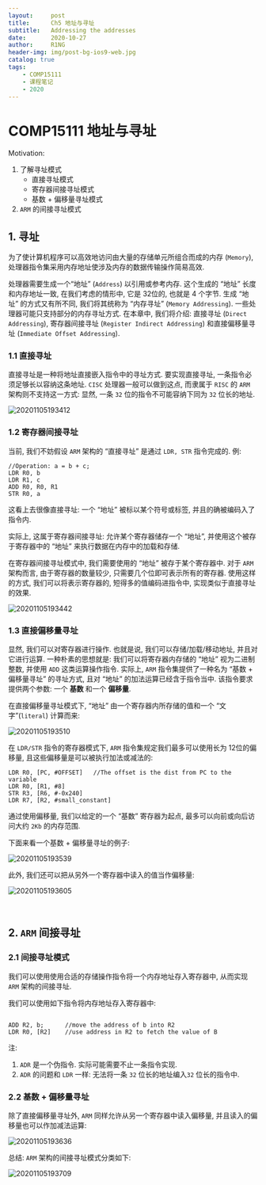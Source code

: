 ```yaml
---
layout:     post
title:      Ch5 地址与寻址
subtitle:   Addressing the addresses
date:       2020-10-27
author:     R1NG
header-img: img/post-bg-ios9-web.jpg
catalog: true
tags:
    - COMP15111
    - 课程笔记
    - 2020
---
```




# COMP15111 地址与寻址

Motivation:
1. 了解寻址模式
   * 直接寻址模式
   * 寄存器间接寻址模式
   * 基数 + 偏移量寻址模式
2. `ARM` 的间接寻址模式

## 1. 寻址
 为了使计算机程序可以高效地访问由大量的存储单元所组合而成的内存 (`Memory`), 处理器指令集采用内存地址使涉及内存的数据传输操作简易高效. 

 处理器需要生成一个“地址” (`Address`) 以引用或参考内存. 这个生成的 “地址” 长度和内存地址一致, 在我们考虑的情形中, 它是 $32$位的, 也就是 $4$ 个字节. 生成 “地址” 的方式又有所不同, 我们将其统称为 “内存寻址” (`Memory Addressing`). 一些处理器可能只支持部分的内存寻址方式. 在本章中, 我们将介绍: 直接寻址 (`Direct Addressing`), 寄存器间接寻址 (`Register Indirect Addressing`) 和直接偏移量寻址 (`Immediate Offset Addressing`). 


### 1.1 直接寻址
直接寻址是一种将地址直接嵌入指令中的寻址方式. 要实现直接寻址, 一条指令必须足够长以容纳这条地址. `CISC` 处理器一般可以做到这点, 而隶属于 `RISC` 的 `ARM` 架构则不支持这一方式: 显然, 一条 `32` 位的指令不可能容纳下同为 `32` 位长的地址. 
 

![20201105193412](https://cdn.jsdelivr.net/gh/KirisameMarisaa/KirisameMarisaa.github.io/img/blogpost_images/20201105193412.png)

### 1.2 寄存器间接寻址

当前, 我们不妨假设 `ARM` 架构的 “直接寻址” 是通过 `LDR, STR` 指令完成的. 例:
```
//Operation: a = b + c;
LDR R0, b
LDR R1, c
ADD R0, R0, R1
STR R0, a
```
这看上去很像直接寻址: 一个 “地址” 被标以某个符号或标签, 并且的确被编码入了指令内. 

实际上, 这属于寄存器间接寻址: 允许某个寄存器储存一个 “地址”, 并使用这个被存于寄存器中的 “地址” 来执行数据在内存中的加载和存储. 

在寄存器间接寻址模式中, 我们需要使用的 “地址” 被存于某个寄存器中. 对于 `ARM` 架构而言, 由于寄存器的数量较少, 只需要几个位即可表示所有的寄存器. 使用这样的方式, 我们可以将表示寄存器的, 短得多的值编码进指令中, 实现类似于直接寻址的效果. 

![20201105193442](https://cdn.jsdelivr.net/gh/KirisameMarisaa/KirisameMarisaa.github.io/img/blogpost_images/20201105193442.png)

### 1.3 直接偏移量寻址

显然, 我们可以对寄存器进行操作. 也就是说, 我们可以存储/加载/移动地址, 并且对它进行运算. 一种朴素的思想就是: 我们可以将寄存器内存储的 “地址” 视为二进制整数, 并使用 `ADD` 这类运算操作指令. 实际上, `ARM` 指令集提供了一种名为 “基数 + 偏移量寻址” 的寻址方式, 且对 “地址” 的加法运算已经含于指令当中. 该指令要求提供两个参数: 一个 **基数** 和一个 **偏移量**. 

在直接偏移量寻址模式下, “地址” 由一个寄存器内所存储的值和一个 “文字”(`literal`) 计算而来: 

![20201105193510](https://cdn.jsdelivr.net/gh/KirisameMarisaa/KirisameMarisaa.github.io/img/blogpost_images/20201105193510.png)

在 `LDR/STR` 指令的寄存器模式下, `ARM` 指令集规定我们最多可以使用长为 $12$位的偏移量, 且这些偏移量是可以被执行加法或减法的:
```
LDR R0, [PC, #OFFSET]   //The offset is the dist from PC to the variable
LDR R0, [R1, #8]
STR R3, [R6, #-0x240]
LDR R7, [R2, #small_constant]
```
通过使用偏移量, 我们以给定的一个 “基数” 寄存器为起点, 最多可以向前或向后访问大约 `2Kb` 的内存范围. 

下面来看一个基数 + 偏移量寻址的例子:

![20201105193539](https://cdn.jsdelivr.net/gh/KirisameMarisaa/KirisameMarisaa.github.io/img/blogpost_images/20201105193539.png)

此外, 我们还可以把从另外一个寄存器中读入的值当作偏移量:

![20201105193605](https://cdn.jsdelivr.net/gh/KirisameMarisaa/KirisameMarisaa.github.io/img/blogpost_images/20201105193605.png)


<br>

## 2. `ARM` 间接寻址

### 2.1 间接寻址模式
我们可以使用使用合适的存储操作指令将一个内存地址存入寄存器中, 从而实现 `ARM` 架构的间接寻址. 

我们可以使用如下指令将内存地址存入寄存器中:
```

ADD R2, b;      //move the address of b into R2
LDR R0, [R2]    //use address in R2 to fetch the value of B
```
注: 
1. `ADR` 是一个伪指令. 实际可能需要不止一条指令实现. 
2. `ADR` 的问题和 `LDR` 一样: 无法将一条 `32` 位长的地址编入`32` 位长的指令中. 

### 2.2 基数 + 偏移量寻址

除了直接偏移量寻址外, `ARM` 同样允许从另一个寄存器中读入偏移量, 并且读入的偏移量也可以作加减法运算:

![20201105193636](https://cdn.jsdelivr.net/gh/KirisameMarisaa/KirisameMarisaa.github.io/img/blogpost_images/20201105193636.png)

总结: `ARM` 架构的间接寻址模式分类如下:

![20201105193709](https://cdn.jsdelivr.net/gh/KirisameMarisaa/KirisameMarisaa.github.io/img/blogpost_images/20201105193709.png)
